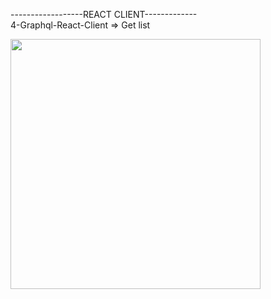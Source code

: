 ------------------REACT CLIENT-------------</br>
4-Graphql-React-Client => Get list </br>

<img src="https://miro.medium.com/max/1400/1*HgEwxCXjzHf8bMQWOAR3Ow.jpeg" width="400"/>
